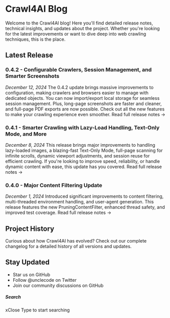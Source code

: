 # Crawl4AI Blog
Welcome to the Crawl4AI blog! Here you'll find detailed release notes, technical insights, and updates about the project. Whether you're looking for the latest improvements or want to dive deep into web crawling techniques, this is the place.
## Latest Release
### 0.4.2 - Configurable Crawlers, Session Management, and Smarter Screenshots
_December 12, 2024_
The 0.4.2 update brings massive improvements to configuration, making crawlers and browsers easier to manage with dedicated objects. You can now import/export local storage for seamless session management. Plus, long-page screenshots are faster and cleaner, and full-page PDF exports are now possible. Check out all the new features to make your crawling experience even smoother.
Read full release notes →
### 0.4.1 - Smarter Crawling with Lazy-Load Handling, Text-Only Mode, and More
_December 8, 2024_
This release brings major improvements to handling lazy-loaded images, a blazing-fast Text-Only Mode, full-page scanning for infinite scrolls, dynamic viewport adjustments, and session reuse for efficient crawling. If you're looking to improve speed, reliability, or handle dynamic content with ease, this update has you covered.
Read full release notes →
### 0.4.0 - Major Content Filtering Update
_December 1, 2024_
Introduced significant improvements to content filtering, multi-threaded environment handling, and user-agent generation. This release features the new PruningContentFilter, enhanced thread safety, and improved test coverage.
Read full release notes →
## Project History
Curious about how Crawl4AI has evolved? Check out our complete changelog for a detailed history of all versions and updates.
## Stay Updated
  * Star us on GitHub
  * Follow @unclecode on Twitter
  * Join our community discussions on GitHub


##### Search
xClose
Type to start searching
